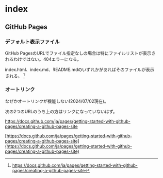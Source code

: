 # index
## GitHub Pages
### デフォルト表示ファイル

GitHub PagesのURLでファイル指定なしの場合は特にファイルリストが表示されるわけではない。404エラーになる。

index.html、index.md、README.mdのいずれかがあればそのファイルが表示される。 [^1]

[^1]: https://docs.github.com/ja/pages/getting-started-with-github-pages/creating-a-github-pages-site

### オートリンク

なぜかオートリンクが機能しない(2024/07/02現在)。

次の2つのURLのうち上の方はリンクになっていないはず。

https://docs.github.com/ja/pages/getting-started-with-github-pages/creating-a-github-pages-site

[https://docs.github.com/ja/pages/getting-started-with-github-pages/creating-a-github-pages-site](https://docs.github.com/ja/pages/getting-started-with-github-pages/creating-a-github-pages-site)
